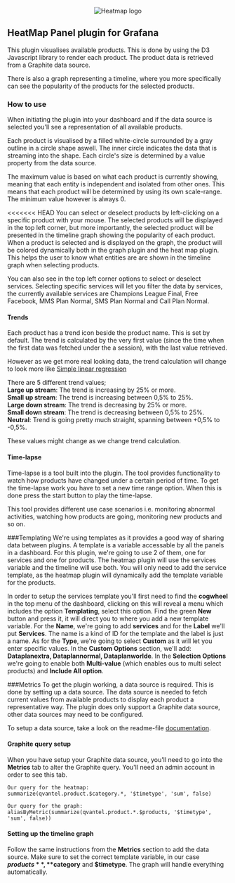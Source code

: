 <p align="center">
  <img src="images/logo_HeatMap.svg" alt="Heatmap logo"/>
</p>

## HeatMap Panel plugin for Grafana
This plugin visualises available products. This is done by using the D3 Javascript library to render each product. The product data is retrieved from a Graphite data source.

There is also a graph representing a timeline, where you more specifically can see the popularity of the products for the selected products.

### How to use
When initiating the plugin into your dashboard and if the data source is selected you'll see a representation of all available products.

Each product is visualised by a filled white-circle surrounded by a gray outline in a circle shape aswell.
The inner circle indicates the data that is streaming into the shape. Each circle's size is determined by a value property from the data source.

The maximum value is based on what each product is currently showing, meaning that each entity is independent and isolated from other ones. This means that each product will be determined by using its own scale-range. The minimum value however is always 0.

<<<<<<< HEAD
You can select or deselect products by left-clicking on a specific product with your mouse. The selected products will be displayed in the top left corner, but more importantly, the selected product will be presented in the timeline graph showing the popularity of each product. When a product is selected and is displayed on the graph, the product will be colored dynamically both in the graph plugin and the heat map plugin. This helps the user to know what entities are are shown in the timeline graph when selecting products.

You can also see in the top left corner options to select or deselect services. Selecting specific services will let you filter the data by services, the currently available services are Champions League Final, Free Facebook, MMS Plan Normal, SMS Plan Normal and Call Plan Normal.

#### Trends
Each product has a trend icon beside the product name. This is set by default. The trend is calculated by the very first value (since the time when the first data was fetched under the a session), with the last value retrieved.

However as we get more real looking data, the trend calculation will change to look more like [Simple linear regression](https://en.wikipedia.org/wiki/Simple_linear_regression)

 There are 5 different trend values;<br>
 **Large up stream**: The trend is increasing by 25% or more.<br>
 **Small up stream**: The trend is increasing between 0,5% to 25%.<br>
 **Large down stream**: The trend is decreasing by 25% or more.<br>
 **Small down stream**: The trend is decreasing between 0,5% to 25%.<br>
 **Neutral**: Trend is going pretty much straight, spanning between +0,5% to -0,5%.

 These values might change as we change trend calculation.

#### Time-lapse
Time-lapse is a tool built into the plugin. The tool provides functionality to watch how products have changed under a certain period of time.
To get the time-lapse work you have to set a new time range option. When this is done press the start button to play the time-lapse.

This tool provides different use case scenarios i.e. monitoring abnormal activities, watching how products are going, monitoring new products and so on.

###Templating
We're using templates as it provides a good way of sharing data between plugins. A template is a variable accessable by all the panels in a dashboard. For this plugin, we're going to use 2 of them, one for services and one for products. The heatmap plugin will use the services variable and the timeline will use both. You will only need to add the service template, as the heatmap plugin will dynamically add the template variable for the products.

In order to setup the services template you'll first need to find the **cogwheel** in the top menu of the dashboard, clicking on this will reveal a menu which includes the option **Templating**, select this option. Find the green **New** button and press it, it will direct you to where you add a new template variable. For the **Name**, we're going to add **services** and for the **Label** we'll put **Services**. The name is a kind of ID for the template and the label is just a name. As for the **Type**, we're going to select **Custom** as it will let you enter specific values. In the **Custom Options** section, we'll add: **Dataplanextra, Dataplannormal, Dataplanworlde**. In the **Selection Options** we're going to enable both **Multi-value** (which enables ous to multi select products) and **Include All option**.

###Metrics
To get the plugin working, a data source is required. This is done by setting up a data source. The data source is needed to fetch current values from available products to display each product a representative way.
The plugin does only support a Graphite data source, other data sources may need to be configured.

To setup a data source, take a look on the readme-file [documentation](https://github.com/flygare/QvantelFrontend#data-source-setup).

#### Graphite query setup
When you have setup your Graphite data source, you'll need to go into the **Metrics** tab to alter the Graphite query. You'll need an admin account in order to see this tab.<br>

```
Our query for the heatmap:
summarize(qvantel.product.$category.*, '$timetype', 'sum', false)

Our query for the graph:
aliasByMetric(summarize(qvantel.product.*.$products, '$timetype', 'sum', false))
```

#### Setting up the timeline graph
Follow the same instructions from the **Metrics** section to add the data source. Make sure to set the correct template variable, in our case **$products**,**$category** and **$timetype**. The graph will handle everything automatically.
